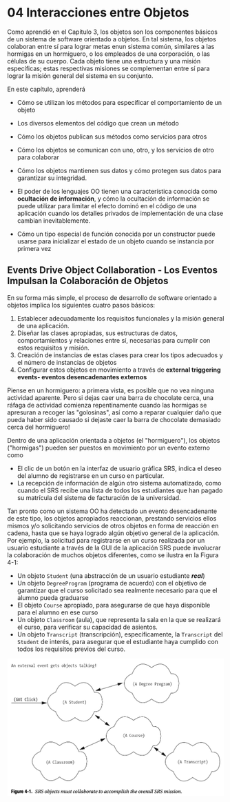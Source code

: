 # 04 Interacciones entre Objetos

Como aprendió en el Capítulo 3, los objetos son los componentes básicos de un sistema de software orientado a objetos. En tal sistema, los objetos colaboran entre sí para lograr metas enun sistema común, similares a las hormigas en un hormiguero, o los empleados de una corporación, o las células de su cuerpo. Cada objeto tiene una estructura y una misión específicas; estas respectivas misiones se complementan entre sí para lograr la misión general del sistema en su conjunto.

En este capítulo, aprenderá

* Cómo se utilizan los métodos para especificar el comportamiento de un objeto
* Los diversos elementos del código que crean un método
* Cómo los objetos publican sus métodos como servicios para otros
* Cómo los objetos se comunican con uno, otro, y los servicios de otro para colaborar
* Cómo los objetos mantienen sus datos y cómo protegen sus datos para garantizar su integridad.
* El poder de los lenguajes OO tienen una característica conocida como **ocultación de información**, y cómo la ocultación de información se puede utilizar para limitar el efecto dominó en el código de una aplicación cuando los detalles privados de implementación de una clase cambian inevitablemente.

* Cómo un tipo especial de función conocida por un constructor puede usarse para inicializar el estado de un objeto cuando se instancia por primera vez

## Events Drive Object Collaboration - Los Eventos Impulsan la Colaboración de Objetos

En su forma más simple, el proceso de desarrollo de software orientado a objetos implica los siguientes cuatro pasos básicos:

1. Establecer adecuadamente los requisitos funcionales y la misión general de una aplicación.
2. Diseñar las clases apropiadas, sus estructuras de datos, comportamientos y relaciones entre sí, necesarias para cumplir con estos requisitos y misión.
3. Creación de instancias de estas clases para crear los tipos adecuados y el número de instancias de objetos
4. Configurar estos objetos en movimiento a través de **external triggering events- eventos desencadenantes externos**

Piense en un hormiguero: a primera vista, es posible que no vea ninguna actividad aparente. Pero si dejas caer una barra de chocolate cerca, una ráfaga de actividad comienza repentinamente cuando las hormigas se apresuran a recoger las "golosinas", así como a reparar cualquier daño que pueda haber sido causado si dejaste caer la barra de chocolate demasiado cerca del hormiguero!

Dentro de una aplicación orientada a objetos (el "hormiguero"), los objetos ("hormigas") pueden ser puestos en movimiento por un evento externo como

* El clic de un botón en la interfaz de usuario gráfica SRS, indica el deseo del alumno de registrarse en un curso en particular.
* La recepción de información de algún otro sistema automatizado, como cuando el SRS recibe una lista de todos los estudiantes que han pagado su matrícula del sistema de facturación de la universidad.

Tan pronto como un sistema OO ha detectado un evento desencadenante de este tipo, los objetos apropiados reaccionan, prestando servicios ellos mismos y/o solicitando servicios de otros objetos en forma de reacción en cadena, hasta que se haya logrado algún objetivo general de la aplicación. Por ejemplo, la solicitud para registrarse en un curso realizada por un usuario estudiante a través de la GUI de la aplicación SRS puede involucrar la colaboración de muchos objetos diferentes, como se ilustra en la Figura 4-1:

* Un objeto `Student` (una abstracción de un usuario estudiante ***real***)
* Un objeto `DegreeProgram` (programa de acuerdo) con el objetivo de garantizar que el curso solicitado sea realmente necesario para que el alumno pueda graduarse
* El objeto `Course` apropiado, para asegurarse de que haya disponible para el alumno en ese curso
* Un objeto `Classroom` (aula), que representa la sala en la que se realizará el curso, para verificar su capacidad de asientos.
* Un objeto `Transcript` (transcripción), específicamente, la `Transcript` del `Student` de interés, para asegurar que el estudiante haya cumplido con todos los requisitos previos del curso.

![04-01](images/04-01.png)

